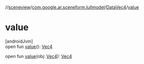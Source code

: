 //[sceneview](../../../index.md)/[com.google.ar.sceneform.lullmodel](../index.md)/[DataVec4](index.md)/[value](value.md)

# value

[androidJvm]\
open fun [value](value.md)(): [Vec4](../-vec4/index.md)

open fun [value](value.md)(obj: [Vec4](../-vec4/index.md)): [Vec4](../-vec4/index.md)
